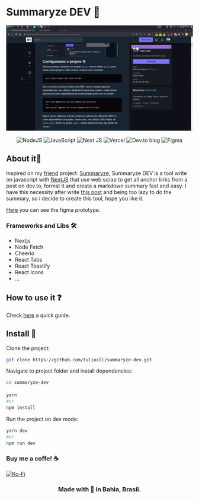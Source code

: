 # Summaryze DEV 📑

<p align="center">
  <img src="public/images/how-to.gif">
</p>

<p align="center">
<img alt="NodeJS" src="https://img.shields.io/badge/node.js%20-%2343853D.svg?&style=for-the-badge&logo=node.js&logoColor=white"/>
<img alt="JavaScript" src="https://img.shields.io/badge/javascript%20-%23323330.svg?&style=for-the-badge&logo=javascript&logoColor=%23F7DF1E"/>
<img alt="Next JS" src="https://img.shields.io/badge/next%20js%20-%23000000.svg?&style=for-the-badge&logo=next.js&logoColor=white"/>
<img alt="Vercel" src="https://img.shields.io/badge/vercel%20-%23000000.svg?&style=for-the-badge&logo=vercel&logoColor=white"/>
<img alt="Dev.to blog" src="https://img.shields.io/badge/dev.to-0A0A0A?style=for-the-badge&logo=dev.to&logoColor=white" />
<img alt="Figma" src="https://img.shields.io/badge/figma%20-%23F24E1E.svg?&style=for-the-badge&logo=figma&logoColor=white"/>
</p>

## About it📖

Inspired on my [friend](https://github.com/Cledersonbc) project: [Summaryze](https://github.com/autociencia/summaryze), Summaryze DEV is a tool write on javascript with [NextJS](https://nextjs.org/) that use web scrap to get all anchor links from a post on dev.to, format it and create a markdown summary fast and easy.
I have this necessity after write [this post](https://dev.to/tuliocalil/criando-extensoes-para-o-google-chrome-com-react-1laa) and being too lazy to do the summary, so i decide to create this tool, hope you like it.

[Here](https://www.figma.com/file/ywNwI4gYMH3cXiUIZ9ZiuS/summaryze-dev?node-id=0%3A1) you can see the figma prototype.

### Frameworks and Libs 🛠

- Nextjs
- Node Fetch
- Cheerio
- React Tabs
- React Toastify
- React Icons
- ...

## How to use it ❓

Check [here](https://summaryze-dev.vercel.app/#how-to-use-it) a quick guide.

## Install 🚀

Clone the project:

```sh
git clone https://github.com/tuliocll/summaryze-dev.git
```

Navigate to project folder and install dependencies:

```sh
cd summaryze-dev

yarn
#or
npm install
```

Run the project on dev mode:

```sh
yarn dev
#or
npm run dev
```

### Buy me a coffe! ☕

[<img alt="Ko-Fi" src="https://img.shields.io/badge/Ko--fi-F16061?style=for-the-badge&logo=ko-fi&logoColor=white" />
](https://ko-fi.com/tuliocll)

<div align="center">

### Made with 💙 in Bahia, Brasil.

</div>
